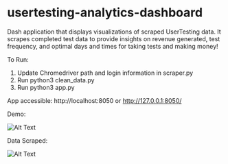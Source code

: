 # usertesting-analytics-dashboard
Dash application that displays visualizations of scraped UserTesting data. It scrapes completed test data to provide insights on revenue generated, test frequency, and optimal days and times for taking tests and making money!

To Run:
1) Update Chromedriver path and login information in scraper.py
2) Run python3 clean_data.py
3) Run python3 app.py

App accessible: http://localhost:8050 or http://127.0.0.1:8050/

Demo:

![Alt Text](https://im2.ezgif.com/tmp/ezgif-2-6c018adecc.gif)

Data Scraped:


![Alt Text](https://im2.ezgif.com/tmp/ezgif-2-0385edc8f2.gif)




